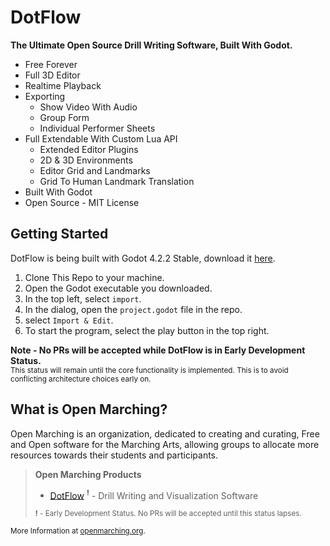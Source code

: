 # DotFlow

**The Ultimate Open Source Drill Writing Software, Built With Godot.**

* Free Forever
* Full 3D Editor
* Realtime Playback
* Exporting
  * Show Video With Audio
  * Group Form
  * Individual Performer Sheets
* Full Extendable With Custom Lua API
  * Extended Editor Plugins
  * 2D & 3D Environments
  * Editor Grid and Landmarks
  * Grid To Human Landmark Translation
* Built With Godot
* Open Source - MIT License

## Getting Started

DotFlow is being built with Godot 4.2.2 Stable, download it [here](https://godotengine.org/download/archive/4.2.2-stable/).

1. Clone This Repo to your machine.
2. Open the Godot executable you downloaded.
3. In the top left, select <code>import</code>.
4. In the dialog, open the <code>project.godot</code> file in the repo.
5. select <code>Import & Edit</code>.
6. To start the program, select the play button in the top right.

**Note - No PRs will be accepted while DotFlow is in Early Development Status.**<br>
<sub>This status will remain until the core functionality is implemented. This is to avoid conflicting architecture choices early on.</sub>

## What is Open Marching?

Open Marching is an organization, dedicated to creating and curating, Free and Open software for the Marching Arts, allowing groups to allocate more resources towards their students and participants.

> **Open Marching Products**
>
> * [DotFlow](https://github.com/OpenMarching/DotFlow) <sup>**!**</sup> - Drill Writing and Visualization Software
>   
>  <sub>**!** - Early Development Status. No PRs will be accepted until this status lapses.</sub>


<sub>More Information at [openmarching.org](https://openmarching.org/).</sub>
